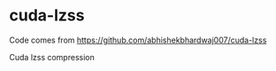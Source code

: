 cuda-lzss
=========

Code comes from https://github.com/abhishekbhardwaj007/cuda-lzss

Cuda lzss compression
